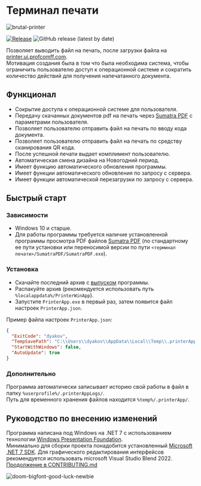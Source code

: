 # Терминал печати

![brutal-printer](https://user-images.githubusercontent.com/13213573/200373331-70c45e14-a81f-4069-8fcb-0a020ca89832.png)

[![Release](https://github.com/profcomff/print-winapp/actions/workflows/deploy-printer-app.yml/badge.svg)](https://github.com/profcomff/print-winapp/actions/workflows/deploy-printer-app.yml/badge.svg)
![GitHub release (latest by date)](https://img.shields.io/github/v/release/profcomff/print-winapp)

Позволяет выводить файл на печать, после загрузки файла на [printer.ui.profcomff.com](https://printer.ui.profcomff.com/).  
Мотивация создания была в том что была необходима система, чтобы ограничить пользователю доступ к операционной системе и сократить количество действий для получения напечатанного документа.

## Функционал

* Сокрытие доступа к операционной системе для пользователя.
* Передачу скачанных документов pdf на печать через [Sumatra PDF](https://www.sumatrapdfreader.org/download-free-pdf-viewer) с параметрами пользователя.
* Позволяет пользователю отправить файл на печать по вводу кода документа.
* Позволяет пользователю отправить файл на печать по средству сканирования QR кода.
* После успешной печати выдает комплимент пользователю.
* Автоматическая смена дизайна на Новогодний период.
* Имеет функцию автоматического обновления программы.
* Имеет функции автоматического обновления по запросу с сервера.
* Имеет функции автоматической перезагрузки по запросу с сервера.

## Быстрый старт

### Зависимости

* Windows 10 и старше.
* Для работы программы требуется наличие установленной программы просмотра PDF файлов [Sumatra PDF](https://www.sumatrapdfreader.org/download-free-pdf-viewer) (по стандартному ее пути установки или переносимой версии по пути `<терминал печати>/SumatraPDF/SumatraPDF.exe`).

### Установка

* Скачайте последний архив с [выпуском](https://github.com/profcomff/print-winapp/releases/latest) программы.
* Распакуйте архив (рекомендуется использовать путь `%localappdata%/PrinterWinApp`).
* Запустите `PrinterApp.exe` в первый раз, затем появится файл настроек `PrinterApp.json`.

Пример файла настроек `PrinterApp.json`:

```json
{
  "ExitCode": "dyakov",
  "TempSavePath": "C:\\Users\\dyakov\\AppData\\Local\\Temp\\.printerApp",
  "StartWithWindows": false,
  "AutoUpdate": true
}
```

### Дополнительно

Программа автоматически записывает историю свой работы в файл в папку `%userprofile%/.printerAppLogs/`.  
Путь для временного хранения файлов находится `%temp%/.printerApp/`.

## Руководство по внесению изменений

Программа написана под Windows на .NET 7 с использованием технологии [Windows Presentation Foundation](https://learn.microsoft.com/en-us/dotnet/desktop/wpf/?view=netdesktop-6.0).  
Минимально для сборки проекта понадобится установленный [Microsoft .NET 7 SDK](https://dotnet.microsoft.com/en-us/download). Для графического редактирования интерфейсов рекомендуется использовать microsoft Visual Studio Blend 2022.  
[Продолжение в CONTRIBUTING.md](CONTRIBUTING.md)

![doom-bigfont-good-luck-newbie](https://user-images.githubusercontent.com/13213573/200591035-6a69a06e-21dd-4145-a492-4c78a36e750b.png)
